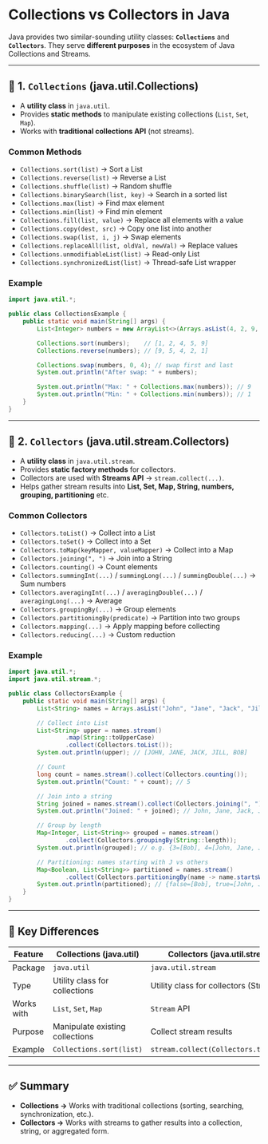 # Collections vs Collectors in Java

Java provides two similar-sounding utility classes: **`Collections`** and **`Collectors`**.
They serve **different purposes** in the ecosystem of Java Collections and Streams.

---

## 📌 1. `Collections` (java.util.Collections)

* A **utility class** in `java.util`.
* Provides **static methods** to manipulate existing collections (`List`, `Set`, `Map`).
* Works with **traditional collections API** (not streams).

### Common Methods

* `Collections.sort(list)` → Sort a List
* `Collections.reverse(list)` → Reverse a List
* `Collections.shuffle(list)` → Random shuffle
* `Collections.binarySearch(list, key)` → Search in a sorted list
* `Collections.max(list)` → Find max element
* `Collections.min(list)` → Find min element
* `Collections.fill(list, value)` → Replace all elements with a value
* `Collections.copy(dest, src)` → Copy one list into another
* `Collections.swap(list, i, j)` → Swap elements
* `Collections.replaceAll(list, oldVal, newVal)` → Replace values
* `Collections.unmodifiableList(list)` → Read-only List
* `Collections.synchronizedList(list)` → Thread-safe List wrapper

### Example

```java
import java.util.*;

public class CollectionsExample {
    public static void main(String[] args) {
        List<Integer> numbers = new ArrayList<>(Arrays.asList(4, 2, 9, 1, 5));

        Collections.sort(numbers);    // [1, 2, 4, 5, 9]
        Collections.reverse(numbers); // [9, 5, 4, 2, 1]

        Collections.swap(numbers, 0, 4); // swap first and last
        System.out.println("After swap: " + numbers);

        System.out.println("Max: " + Collections.max(numbers)); // 9
        System.out.println("Min: " + Collections.min(numbers)); // 1
    }
}
```

---

## 📌 2. `Collectors` (java.util.stream.Collectors)

* A **utility class** in `java.util.stream`.
* Provides **static factory methods** for collectors.
* Collectors are used with **Streams API** → `stream.collect(...)`.
* Helps gather stream results into **List, Set, Map, String, numbers, grouping, partitioning** etc.

### Common Collectors

* `Collectors.toList()` → Collect into a List
* `Collectors.toSet()` → Collect into a Set
* `Collectors.toMap(keyMapper, valueMapper)` → Collect into a Map
* `Collectors.joining(", ")` → Join into a String
* `Collectors.counting()` → Count elements
* `Collectors.summingInt(...)` / `summingLong(...)` / `summingDouble(...)` → Sum numbers
* `Collectors.averagingInt(...)` / `averagingDouble(...)` / `averagingLong(...)` → Average
* `Collectors.groupingBy(...)` → Group elements
* `Collectors.partitioningBy(predicate)` → Partition into two groups
* `Collectors.mapping(...)` → Apply mapping before collecting
* `Collectors.reducing(...)` → Custom reduction

### Example

```java
import java.util.*;
import java.util.stream.*;

public class CollectorsExample {
    public static void main(String[] args) {
        List<String> names = Arrays.asList("John", "Jane", "Jack", "Jill", "Bob");

        // Collect into List
        List<String> upper = names.stream()
                .map(String::toUpperCase)
                .collect(Collectors.toList());
        System.out.println(upper); // [JOHN, JANE, JACK, JILL, BOB]

        // Count
        long count = names.stream().collect(Collectors.counting());
        System.out.println("Count: " + count); // 5

        // Join into a string
        String joined = names.stream().collect(Collectors.joining(", "));
        System.out.println("Joined: " + joined); // John, Jane, Jack, Jill, Bob

        // Group by length
        Map<Integer, List<String>> grouped = names.stream()
                .collect(Collectors.groupingBy(String::length));
        System.out.println(grouped); // e.g. {3=[Bob], 4=[John, Jane, Jack, Jill]}

        // Partitioning: names starting with J vs others
        Map<Boolean, List<String>> partitioned = names.stream()
                .collect(Collectors.partitioningBy(name -> name.startsWith("J")));
        System.out.println(partitioned); // {false=[Bob], true=[John, Jane, Jack, Jill]}
    }
}
```

---

## 🔑 Key Differences

| Feature    | **Collections** (java.util)     | **Collectors** (java.util.stream)      |
| ---------- | ------------------------------- | -------------------------------------- |
| Package    | `java.util`                     | `java.util.stream`                     |
| Type       | Utility class for collections   | Utility class for collectors (Streams) |
| Works with | `List`, `Set`, `Map`            | `Stream` API                           |
| Purpose    | Manipulate existing collections | Collect stream results                 |
| Example    | `Collections.sort(list)`        | `stream.collect(Collectors.toList())`  |

---

## ✅ Summary

* **Collections →** Works with traditional collections (sorting, searching, synchronization, etc.).
* **Collectors →** Works with streams to gather results into a collection, string, or aggregated form.
